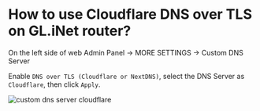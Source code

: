 # How to use Cloudflare DNS over TLS on GL.iNet router?

On the left side of web Admin Panel -> MORE SETTINGS -> Custom DNS Server

Enable `DNS over TLS (Cloudflare or NextDNS)`, select the DNS Server as `Cloudflare`, then click `Apply`.

![custom dns server cloudflare](https://static.gl-inet.com/docs/en/3/tutorials/how_to_use_cloudflare_dns_over_tls_on_glinet_router/custom_dns_server_cloudflare.png)
